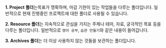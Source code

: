 
**1. Project 폴더**는목표가 명확하며, 마감 기한이 있는 작업들을 다루는 폴더입니다.
일반적으로 현재 진행중인 프로젝트에 대한 폴더로 사용될 수 있습니다.

**2. Resource 폴더**는 지속적으로 관심을 가지는 주제나 테마, 자료, 궁극적인 목표 등을 다루는 폴더입니다.
일반적으로 `영어 공부`, `습관 만들기`와 같은 내용이 들어갑니다.

**3. Archives 폴더**는 더 이상 사용하지 않는 것들을 보관하는 폴더입니다.

